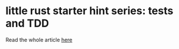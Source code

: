 # little rust starter hint series: tests and TDD

Read the whole article [here][1]

[1]: https://dev.to/sassman/little-rust-starter-hint-series-tests-and-tdd-4gif-temp-slug-9869079
